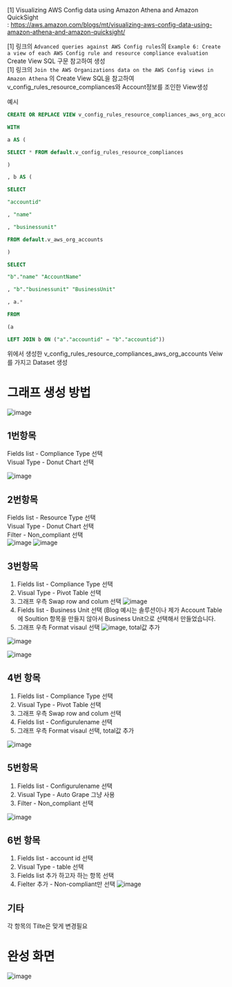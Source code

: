 [1] Visualizing AWS Config data using Amazon Athena and Amazon QuickSight   
  : https://aws.amazon.com/blogs/mt/visualizing-aws-config-data-using-amazon-athena-and-amazon-quicksight/   

[1] 링크의 `Advanced queries against AWS Config rules`의 `Example 6: Create a view of each AWS Config rule and resource compliance evaluation` Create View SQL 구문 참고하여 생성      
[1] 링크의 `Join the AWS Organizations data on the AWS Config views in Amazon Athena` 의 Create View SQL을 참고하여 v_config_rules_resource_compliances와 Account정보를 조인한 View생성

예시
```sql
CREATE OR REPLACE VIEW v_config_rules_resource_compliances_aws_org_accounts AS

WITH

a AS (

SELECT * FROM default.v_config_rules_resource_compliances

)

, b AS (

SELECT

"accountid"

, "name"

, "businessunit"

FROM default.v_aws_org_accounts

)

SELECT

"b"."name" "AccountName"

, "b"."businessunit" "BusinessUnit"

, a.*

FROM

(a

LEFT JOIN b ON ("a"."accountid" = "b"."accountid"))
```


위에서 생성한 v_config_rules_resource_compliances_aws_org_accounts Veiw를 가지고 Dataset 생성




# 그래프 생성 방법
![image](https://user-images.githubusercontent.com/42329161/155921838-b7471d6a-5f8b-4ecc-a0bf-df9ee1f419c3.png)


## 1번항목

Fields list - Compliance Type 선택    
Visual Type - Donut Chart 선택

![image](https://user-images.githubusercontent.com/42329161/155927576-78f659c9-9354-4aa7-9dc3-fbb7deada2b4.png)

## 2번항목
Fields list - Resource Type 선택    
Visual Type - Donut Chart 선택   
Filter - Non_compliant 선택   
![image](https://user-images.githubusercontent.com/42329161/155928503-5a548f72-14b4-4164-a573-86f81330a7bb.png)
![image](https://user-images.githubusercontent.com/42329161/155928461-91f559f4-55df-4b84-a470-231b7a856ce2.png)

## 3번항목
1) Fields list - Compliance Type 선택     
2) Visual Type - Pivot Table 선택      
3) 그래프 우측 Swap row and colum 선택 ![image](https://user-images.githubusercontent.com/42329161/155938874-93b7ccc4-33b4-4ea3-abbd-89bc1a8c1d2e.png)   
4) Fields list - Business Unit 선택 (Blog 예시는 솔루션이나 제가 Account Table에 Soultion 항목을 만들지 않아서 Business Unit으로 선택해서 만들었습니다.      
5) 그래프 우측 Format visaul 선택 ![image](https://user-images.githubusercontent.com/42329161/155939235-a3506e9e-9afb-4ccc-b877-c61893beae3a.png), total값 추가   

      
![image](https://user-images.githubusercontent.com/42329161/155939283-1175b081-80d1-4913-84cc-d495aa422b2f.png)
   
![image](https://user-images.githubusercontent.com/42329161/155939329-3252b4b1-f848-4c75-b75b-5f446b8b5ce1.png)

## 4번 항목
1) Fields list - Compliance Type 선택     
2) Visual Type - Pivot Table 선택      
3) 그래프 우측 Swap row and colum 선택
4) Fields list - Configurulename 선택
5) 그래프 우측 Format visaul 선택, total값 추가   

![image](https://user-images.githubusercontent.com/42329161/155940558-75d6f884-3e9e-4022-a7ba-8bc732986ea6.png)


## 5번항목
1) Fields list - Configurulename 선택     
2) Visual Type - Auto Grape 그냥 사용   
3) Filter - Non_compliant 선택   

![image](https://user-images.githubusercontent.com/42329161/155940812-6eb2cb69-d4b9-48f6-8035-06f7cc93c655.png)


## 6번 항목
1) Fields list - account id 선택   
2) Visual Type - table 선택
3) Fields list 추가 하고자 하는 항목 선택
4) Fielter 추가 - Non-compliant만 선택 
![image](https://user-images.githubusercontent.com/42329161/155941325-8bb05983-9a68-4409-82ff-d67b1d9ab3bf.png)   
   
   
## 기타
각 항목의 Tilte은 맞게 변경필요

# 완성 화면

![image](https://user-images.githubusercontent.com/42329161/155941967-f515414a-4640-4fbb-92c2-8dd0b2107d70.png)
